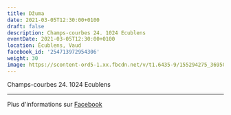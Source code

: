 ```yaml
---
title: Džuma
date: 2021-03-05T12:30:00+0100
draft: false
description: Champs-courbes 24. 1024 Ecublens
eventDate: 2021-03-05T12:30:00+0100
location: Écublens, Vaud
facebook_id: '254713972954306'
weight: 30
image: https://scontent-ord5-1.xx.fbcdn.net/v/t1.6435-9/155294275_3695079563921169_4909597834044538694_n.jpg?_nc_cat=101&ccb=1-7&_nc_sid=9e60e4&_nc_ohc=XCd3qhdL8sEQ7kNvwGM1kLB&_nc_oc=Adln6b7S_xxOcBSf8lZsr3nfP71SJsYWrGEAia320nRk6rFk7WD43cvXDuORGXzgXvo&_nc_zt=23&_nc_ht=scontent-ord5-1.xx&edm=ABTKTjYEAAAA&_nc_gid=zwfnKA0vn2Rj-yl_ElVOhg&oh=00_AfbIArD9JIguB3Q6x5ChUUKeDC83I52A-QNMEzpCD5wMNQ&oe=68EEF65B
---
```


Champs-courbes 24. 1024 Ecublens

---

Plus d'informations sur [Facebook](https://facebook.com/events/254713972954306)